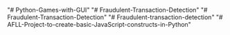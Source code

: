 "# Python-Games-with-GUI" 
"# Fraudulent-Transaction-Detection" 
"# Fraudulent-Transaction-Detection" 
"# Fraudulent-transaction-detection" 
"# AFLL-Project-to-create-basic-JavaScript-constructs-in-Python" 
